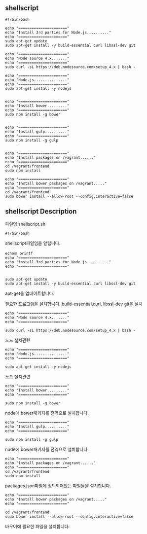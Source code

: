 shellscript
-----------
    #!/bin/bash

    echo "======================"
    echo "Install 3rd parties for Node.js.........."
    echo "======================"
    sudo apt-get update
    sudo apt-get install -y build-essential curl libssl-dev git

    echo "======================"
    echo "Node source 4.x......."
    echo "======================"
    sudo curl -sL https://deb.nodesource.com/setup_4.x | bash -

    echo "======================"
    echo "Node.js..............."
    echo "======================"
    sudo apt-get install -y nodejs


    echo "======================"
    echo "Install bower........."
    echo "======================"
    sudo npm install -g bower


    echo "======================"
    echo "Install gulp.........."
    echo "======================"
    sudo npm install -g gulp


    echo "======================"
    echo "Install packages on /vagrant......"
    echo "======================"
    cd /vagrant/frontend
    sudo npm install

    echo "======================"
    echo "Install bower packages on /vagrant....."
    echo "======================"
    cd /vagrant/frontend
    sudo bower install --allow-root --config.interactive=false


shellscript Description
-------

파일명 shellscript.sh

    #!/bin/bash

shellscript파일임을 알립니다.

    echo는 printf
    echo "======================"
    echo "Install 3rd parties for Node.js.........."
    echo "======================"


    sudo apt-get update
    sudo apt-get install -y build-essential curl libssl-dev git

apt-get을 업데이트합니다.

필요한 프로그램을 설치합니다. build-essential,curl, libssl-dev git을 설치

    echo "======================"
    echo "Node source 4.x......."
    echo "======================"

    sudo curl -sL https://deb.nodesource.com/setup_4.x | bash -

노드 설치관련

    echo "======================"
    echo "Node.js..............."
    echo "======================"

    sudo apt-get install -y nodejs

노드 설치관련

    echo "======================"
    echo "Install bower........."
    echo "======================"

    sudo npm install -g bower

node에 bower패키지를 전역으로 설치합니다.


    echo "======================"
    echo "Install gulp.........."
    echo "======================"

    sudo npm install -g gulp

node에 bower패키지를 전역으로 설치합니다.

    echo "======================"
    echo "Install packages on /vagrant......"
    echo "======================"
    cd /vagrant/frontend
    sudo npm install

packages.json파일에 정의되어있는 파일들을 설치합니다.

    echo "======================"
    echo "Install bower packages on /vagrant....."
    echo "======================"

    cd /vagrant/frontend
    sudo bower install --allow-root --config.interactive=false

바우어에 필요한 파일을 설치합니다.
